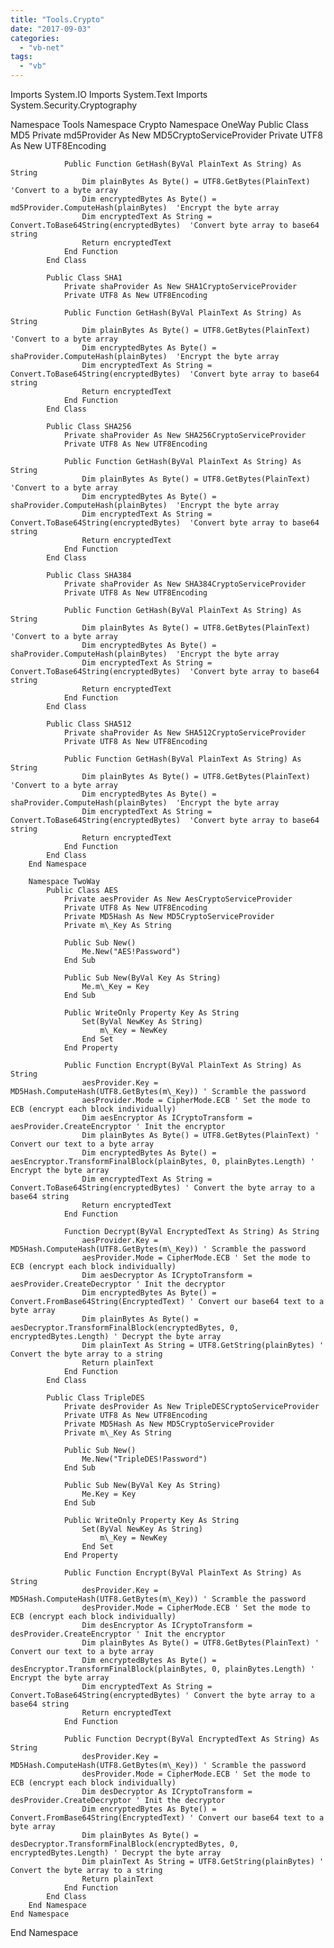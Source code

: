 ```yaml
---
title: "Tools.Crypto"
date: "2017-09-03"
categories: 
  - "vb-net"
tags: 
  - "vb"
---
```


Imports System.IO
Imports System.Text
Imports System.Security.Cryptography
 
Namespace Tools
    Namespace Crypto
        Namespace OneWay
            Public Class MD5
                Private md5Provider As New MD5CryptoServiceProvider
                Private UTF8 As New UTF8Encoding
 
                Public Function GetHash(ByVal PlainText As String) As String
                    Dim plainBytes As Byte() = UTF8.GetBytes(PlainText)  'Convert to a byte array
                    Dim encryptedBytes As Byte() = md5Provider.ComputeHash(plainBytes)  'Encrypt the byte array
                    Dim encryptedText As String = Convert.ToBase64String(encryptedBytes)  'Convert byte array to base64 string
                    Return encryptedText
                End Function
            End Class
 
            Public Class SHA1
                Private shaProvider As New SHA1CryptoServiceProvider
                Private UTF8 As New UTF8Encoding
 
                Public Function GetHash(ByVal PlainText As String) As String
                    Dim plainBytes As Byte() = UTF8.GetBytes(PlainText)  'Convert to a byte array
                    Dim encryptedBytes As Byte() = shaProvider.ComputeHash(plainBytes)  'Encrypt the byte array
                    Dim encryptedText As String = Convert.ToBase64String(encryptedBytes)  'Convert byte array to base64 string
                    Return encryptedText
                End Function
            End Class
 
            Public Class SHA256
                Private shaProvider As New SHA256CryptoServiceProvider
                Private UTF8 As New UTF8Encoding
 
                Public Function GetHash(ByVal PlainText As String) As String
                    Dim plainBytes As Byte() = UTF8.GetBytes(PlainText)  'Convert to a byte array
                    Dim encryptedBytes As Byte() = shaProvider.ComputeHash(plainBytes)  'Encrypt the byte array
                    Dim encryptedText As String = Convert.ToBase64String(encryptedBytes)  'Convert byte array to base64 string
                    Return encryptedText
                End Function
            End Class
 
            Public Class SHA384
                Private shaProvider As New SHA384CryptoServiceProvider
                Private UTF8 As New UTF8Encoding
 
                Public Function GetHash(ByVal PlainText As String) As String
                    Dim plainBytes As Byte() = UTF8.GetBytes(PlainText)  'Convert to a byte array
                    Dim encryptedBytes As Byte() = shaProvider.ComputeHash(plainBytes)  'Encrypt the byte array
                    Dim encryptedText As String = Convert.ToBase64String(encryptedBytes)  'Convert byte array to base64 string
                    Return encryptedText
                End Function
            End Class
 
            Public Class SHA512
                Private shaProvider As New SHA512CryptoServiceProvider
                Private UTF8 As New UTF8Encoding
 
                Public Function GetHash(ByVal PlainText As String) As String
                    Dim plainBytes As Byte() = UTF8.GetBytes(PlainText)  'Convert to a byte array
                    Dim encryptedBytes As Byte() = shaProvider.ComputeHash(plainBytes)  'Encrypt the byte array
                    Dim encryptedText As String = Convert.ToBase64String(encryptedBytes)  'Convert byte array to base64 string
                    Return encryptedText
                End Function
            End Class
        End Namespace
 
        Namespace TwoWay
            Public Class AES
                Private aesProvider As New AesCryptoServiceProvider
                Private UTF8 As New UTF8Encoding
                Private MD5Hash As New MD5CryptoServiceProvider
                Private m\_Key As String
 
                Public Sub New()
                    Me.New("AES!Password")
                End Sub
 
                Public Sub New(ByVal Key As String)
                    Me.m\_Key = Key
                End Sub
 
                Public WriteOnly Property Key As String
                    Set(ByVal NewKey As String)
                        m\_Key = NewKey
                    End Set
                End Property
 
                Public Function Encrypt(ByVal PlainText As String) As String
                    aesProvider.Key = MD5Hash.ComputeHash(UTF8.GetBytes(m\_Key)) ' Scramble the password
                    aesProvider.Mode = CipherMode.ECB ' Set the mode to ECB (encrypt each block individually)
                    Dim aesEncryptor As ICryptoTransform = aesProvider.CreateEncryptor ' Init the encryptor
                    Dim plainBytes As Byte() = UTF8.GetBytes(PlainText) ' Convert our text to a byte array
                    Dim encryptedBytes As Byte() = aesEncryptor.TransformFinalBlock(plainBytes, 0, plainBytes.Length) ' Encrypt the byte array
                    Dim encryptedText As String = Convert.ToBase64String(encryptedBytes) ' Convert the byte array to a base64 string
                    Return encryptedText
                End Function
 
                Function Decrypt(ByVal EncryptedText As String) As String
                    aesProvider.Key = MD5Hash.ComputeHash(UTF8.GetBytes(m\_Key)) ' Scramble the password
                    aesProvider.Mode = CipherMode.ECB ' Set the mode to ECB (encrypt each block individually)
                    Dim aesDecryptor As ICryptoTransform = aesProvider.CreateDecryptor ' Init the decryptor
                    Dim encryptedBytes As Byte() = Convert.FromBase64String(EncryptedText) ' Convert our base64 text to a byte array
                    Dim plainBytes As Byte() = aesDecryptor.TransformFinalBlock(encryptedBytes, 0, encryptedBytes.Length) ' Decrypt the byte array
                    Dim plainText As String = UTF8.GetString(plainBytes) ' Convert the byte array to a string
                    Return plainText
                End Function
            End Class
 
            Public Class TripleDES
                Private desProvider As New TripleDESCryptoServiceProvider
                Private UTF8 As New UTF8Encoding
                Private MD5Hash As New MD5CryptoServiceProvider
                Private m\_Key As String
 
                Public Sub New()
                    Me.New("TripleDES!Password")
                End Sub
 
                Public Sub New(ByVal Key As String)
                    Me.Key = Key
                End Sub
 
                Public WriteOnly Property Key As String
                    Set(ByVal NewKey As String)
                        m\_Key = NewKey
                    End Set
                End Property
 
                Public Function Encrypt(ByVal PlainText As String) As String
                    desProvider.Key = MD5Hash.ComputeHash(UTF8.GetBytes(m\_Key)) ' Scramble the password
                    desProvider.Mode = CipherMode.ECB ' Set the mode to ECB (encrypt each block individually)
                    Dim desEncryptor As ICryptoTransform = desProvider.CreateEncryptor ' Init the encryptor
                    Dim plainBytes As Byte() = UTF8.GetBytes(PlainText) ' Convert our text to a byte array
                    Dim encryptedBytes As Byte() = desEncryptor.TransformFinalBlock(plainBytes, 0, plainBytes.Length) ' Encrypt the byte array
                    Dim encryptedText As String = Convert.ToBase64String(encryptedBytes) ' Convert the byte array to a base64 string
                    Return encryptedText
                End Function
 
                Public Function Decrypt(ByVal EncryptedText As String) As String
                    desProvider.Key = MD5Hash.ComputeHash(UTF8.GetBytes(m\_Key)) ' Scramble the password
                    desProvider.Mode = CipherMode.ECB ' Set the mode to ECB (encrypt each block individually)
                    Dim desDecryptor As ICryptoTransform = desProvider.CreateDecryptor ' Init the decryptor
                    Dim encryptedBytes As Byte() = Convert.FromBase64String(EncryptedText) ' Convert our base64 text to a byte array
                    Dim plainBytes As Byte() = desDecryptor.TransformFinalBlock(encryptedBytes, 0, encryptedBytes.Length) ' Decrypt the byte array
                    Dim plainText As String = UTF8.GetString(plainBytes) ' Convert the byte array to a string
                    Return plainText
                End Function
            End Class
        End Namespace
    End Namespace
End Namespace
